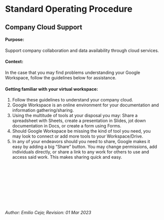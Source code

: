 # Standard Operating Procedure

## Company Cloud Support

#### Purpose:
Support company collaboration and data availability through cloud services.


#### Context:
In the case that you may find problems understanding your Google Workspace, follow the guidelines below for assistance.


#### Getting familiar with your virtual workspace:
1. Follow these guidelines to understand your company cloud.
2. Google Workspace is an online environment for your documentation and information gathering/sharing.
3. Using the multitude of tools at your disposal you may: Share a spreadsheet with Sheets, create a presentation in Slides, jot down documentation in Docs, or create a form using Forms.
4. Should Google Workspace be missing the kind of tool you need, you may look to connect or add more tools to your Workspace/Drive.
5. In any of your endeavors should you need to share, Google makes it easy by adding a big “Share” button. You may change permissions, add individuals directly, or share a link to any work for others to use and access said work. This makes sharing quick and easy.

<br />
<br />
<br />
<br />
<br />
<br />
<br />
<br />

*Author: Emilio Ceja; Revision: 01 Mar 2023*
